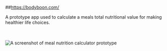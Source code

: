 ##https://bodyboon.com/

A prototype app used to calculate a meals total nutritional value for making healthier life choices.
<br/>
<br/>
<br/>


<img src="../../blob/main/bodyboon-ss.png" alt="A screenshot of meal nutrition calculator prototype" />
